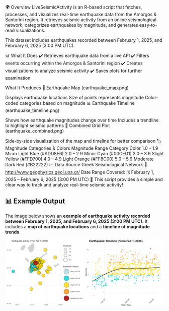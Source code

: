 🌍 Overview
LiveSeismicActivity is an R-based script that fetches, processes, and visualizes real-time earthquake data from the Amorgos & Santorini region. It retrieves seismic activity from an online seismological network, categorizes earthquakes by magnitude, and generates easy-to-read visualizations.

This dataset includes earthquakes recorded between February 1, 2025, and February 6, 2025 (3:00 PM UTC).

📊 What It Does
✔️ Retrieves earthquake data from a live API
✔️ Filters events occurring within the Amorgos & Santorini region
✔️ Creates visualizations to analyze seismic activity
✔️ Saves plots for further examination

What It Produces
📍 Earthquake Map (earthquake_map.png)

Displays earthquake locations
Size of points represents magnitude
Color-coded categories based on magnitude
📊 Earthquake Timeline (earthquake_timeline.png)

Shows how earthquake magnitudes change over time
Includes a trendline to highlight seismic patterns
📑 Combined Grid Plot (earthquake_combined.png)

Side-by-side visualization of the map and timeline for better comparison
🏷️ Magnitude Categories & Colors
Magnitude Range	Category	Color
1.0 – 1.9	Micro	Light Blue (#ADD8E6)
2.0 – 2.9	Minor	Cyan (#00CED1)
3.0 – 3.9	Slight	Yellow (#FFD700)
4.0 – 4.9	Light	Orange (#FF8C00)
5.0 – 5.9	Moderate	Dark Red (#B22222)
📈 Data Source
Greek Seismological Network
🔗 http://www.geophysics.geol.uoa.gr/
Date Range Covered:
🗓 February 1, 2025 – February 6, 2025 (3:00 PM UTC)
🚀 This script provides a simple and clear way to track and analyze real-time seismic activity!

## 📊 Example Output

The image below shows an **example of earthquake activity recorded between February 1, 2025, and February 6, 2025 (3:00 PM UTC)**.
It includes a **map of earthquake locations** and a **timeline of magnitude trends**.

![Example Earthquake Data](https://raw.githubusercontent.com/Rebentisu/LiveSeismicActivity/main/earthquakedata_example.png)


